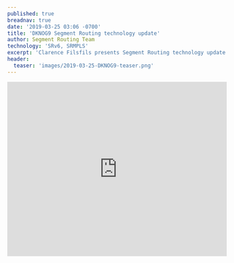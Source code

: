 ```yaml
---
published: true
breadnav: true
date: '2019-03-25 03:06 -0700'
title: 'DKNOG9 Segment Routing technology update'
author: Segment Routing Team
technology: 'SRv6, SRMPLS'
excerpt: 'Clarence Filsfils presents Segment Routing technology update and describes use-cases and deployments'
header:
  teaser: 'images/2019-03-25-DKNOG9-teaser.png'
---
```


<iframe width="100%" height="400px" src="https://www.youtube.com/embed/fVfG-78MzaY" frameborder="0" allowfullscreen></iframe>

